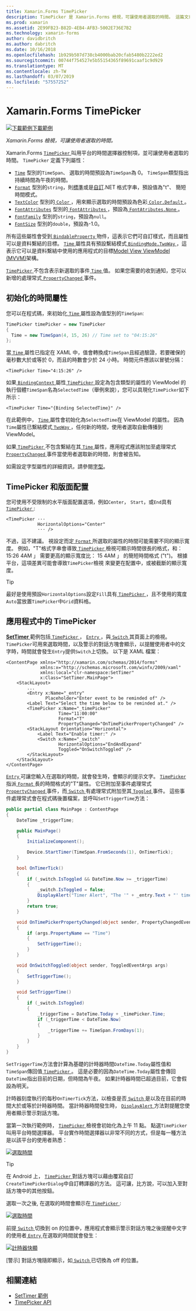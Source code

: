 ```yaml
---
title: Xamarin.Forms TimePicker
description: TimePicker 是 Xamarin.Forms 檢視，可讓使用者選取的時間。 這篇文章說明如何使用 Xamarin.Forms 應用程式中的 TimePicker。
ms.prod: xamarin
ms.assetid: 2E99FB23-B82D-4EB4-AFB3-5002E736E7B2
ms.technology: xamarin-forms
author: davidbritch
ms.author: dabritch
ms.date: 10/16/2018
ms.openlocfilehash: 1b929b507d738cb4000bab20cfab5480b2222ed2
ms.sourcegitcommit: 00744f754527e5b55154365f89691caaf1c9d929
ms.translationtype: MT
ms.contentlocale: zh-TW
ms.lasthandoff: 03/07/2019
ms.locfileid: "57557252"
---
```

# <a name="xamarinforms-timepicker"></a>Xamarin.Forms TimePicker

[![下載範例](~/media/shared/download.png)下載範例](https://developer.xamarin.com/samples/xamarin-forms/UserInterface/TimePicker/)

_Xamarin.Forms 檢視，可讓使用者選取的時間。_

Xamarin.Forms [ `TimePicker` ](xref:Xamarin.Forms.TimePicker)叫用平台的時間選擇器控制項，並可讓使用者選取的時間。 `TimePicker` 定義下列屬性：

- [`Time`](xref:Xamarin.Forms.TimePicker.Time) 型別的`TimeSpan`、 選取的時間預設為`TimeSpan`為 0。 `TimeSpan`類型指出持續時間為午夜的時間。
- [`Format`](xref:Xamarin.Forms.TimePicker.Format) 型別的`string`，則[標準](/dotnet/standard/base-types/standard-date-and-time-format-strings/)或是[自訂](/dotnet/standard/base-types/custom-date-and-time-format-strings/).NET 格式字串，預設值為"t"、 簡短時間模式。
- [`TextColor`](xref:Xamarin.Forms.TimePicker.TextColor) 型別的[ `Color` ](xref:Xamarin.Forms.Color)，用來顯示選取的時間預設為色彩[ `Color.Default` ](xref:Xamarin.Forms.Color.Default)。
- [`FontAttributes`](xref:Xamarin.Forms.TimePicker.FontAttributes) 型別的[ `FontAttributes` ](xref:Xamarin.Forms.FontAttributes)，預設為[ `FontAtributes.None` ](xref:Xamarin.Forms.FontAttributes.None)。
- [`FontFamily`](xref:Xamarin.Forms.TimePicker.FontFamily) 型別的`string`，預設為`null`。
- [`FontSize`](xref:Xamarin.Forms.TimePicker.FontSize) 型別的`double`，預設為-1.0。

所有這些屬性會受到[ `BindableProperty` ](xref:Xamarin.Forms.BindableProperty)物件，這表示它們可自訂樣式，而且屬性可以是資料繫結的目標。 [ `Time` ](xref:Xamarin.Forms.TimePicker.Time)屬性具有預設繫結模式[ `BindingMode.TwoWay` ](xref:Xamarin.Forms.BindingMode.TwoWay)，這表示它可以是資料繫結中使用的應用程式的目標[Model View ViewModel (MVVM)](~/xamarin-forms/enterprise-application-patterns/mvvm.md)架構。

[ `TimePicker` ](xref:Xamarin.Forms.TimePicker)不包含表示新選取的事件[ `Time` ](xref:Xamarin.Forms.TimePicker.Time)值。 如果您需要的收到通知，您可以新增的處理常式[ `PropertyChanged` ](xref:Xamarin.Forms.BindableObject.PropertyChanged)事件。

## <a name="initializing-the-time-property"></a>初始化的時間屬性

您可以在程式碼，來初始化[ `Time` ](xref:Xamarin.Forms.TimePicker.Time)屬性設為值型別的`TimeSpan`:

```csharp
TimePicker timePicker = new TimePicker
{
  Time = new TimeSpan(4, 15, 26) // Time set to "04:15:26"
};
```

當[ `Time` ](xref:Xamarin.Forms.TimePicker.Time)屬性已指定在 XAML 中，值會轉換成`TimeSpan`且經過驗證，若要確保的毫秒數大於或等於 0，而且的時數會少於 24 小時。 時間元件應該以冒號分隔：

```xaml
<TimePicker Time="4:15:26" />
```

如果[ `BindingContext` ](xref:Xamarin.Forms.BindableObject.BindingContext)屬性[ `TimePicker` ](xref:Xamarin.Forms.TimePicker)設定為包含類型的屬性的 ViewModel 的執行個體`TimeSpan`名為`SelectedTime`（舉例來說），您可以具現化`TimePicker`如下所示：

```xaml
<TimePicker Time="{Binding SelectedTime}" />
```

在此範例中， [ `Time` ](xref:Xamarin.Forms.TimePicker.Time)屬性會初始化為`SelectedTime`在 ViewModel 的屬性。 因為`Time`屬性已繫結模式[ `TwoWay` ](xref:Xamarin.Forms.BindingMode.TwoWay)，任何新的時間，使用者選取自動傳播到 ViewModel。

如果[ `TimePicker` ](xref:Xamarin.Forms.TimePicker)不包含繫結在其[ `Time` ](xref:Xamarin.Forms.TimePicker.Time)屬性，應用程式應該附加至處理常式[ `PropertyChanged` ](xref:Xamarin.Forms.BindableObject.PropertyChanged)事件當使用者選取新的時間，則會被告知。

如需設定字型屬性的詳細資訊，請參閱[字型](~/xamarin-forms/user-interface/text/fonts.md)。

## <a name="timepicker-and-layout"></a>TimePicker 和版面配置

您可使用不受限制的水平版面配置選項，例如`Center`， `Start`，或`End`具有[ `TimePicker` ](xref:Xamarin.Forms.TimePicker):

```xaml
<TimePicker ···
            HorizontalOptions="Center"
            ··· />
```

不過，這不建議。 視設定而定[ `Format` ](xref:Xamarin.Forms.TimePicker.Format)所選取的屬性的時間可能需要不同的顯示寬度。 例如，"T"格式字串會導致[ `TimePicker` ](xref:Xamarin.Forms.TimePicker)檢視可顯示時間很長的格式，和： 15:26 4AM 」 需要更高的顯示寬度比： 15 4AM 」 的簡短時間格式 ("t")。 根據平台，這項差異可能會導致`TimePicker`檢視 來變更在配置中，或被截斷的顯示寬度。

> [!TIP]
> 最好是使用預設`HorizontalOptions`設定`Fill`具有[ `TimePicker` ](xref:Xamarin.Forms.TimePicker)，且不使用的寬度`Auto`當放置`TimePicker`中`Grid`資料格。

## <a name="timepicker-in-an-application"></a>應用程式中的 TimePicker

[ **SetTimer** ](https://developer.xamarin.com/samples/xamarin-forms/UserInterface/TimePicker/)範例包括[ `TimePicker` ](xref:Xamarin.Forms.TimePicker)， [ `Entry` ](xref:Xamarin.Forms.Entry)，與[ `Switch` ](xref:Xamarin.Forms.Switch)其頁面上的檢視。 `TimePicker`可用來選取時間，以及警示的對話方塊會顯示，以提醒使用者中的文字時，時間就會發生`Entry`提供`Switch`上切換。 以下是 XAML 檔案：

```xaml
<ContentPage xmlns="http://xamarin.com/schemas/2014/forms"
             xmlns:x="http://schemas.microsoft.com/winfx/2009/xaml"
             xmlns:local="clr-namespace:SetTimer"
             x:Class="SetTimer.MainPage">
    <StackLayout>
        ...
        <Entry x:Name="_entry"
               Placeholder="Enter event to be reminded of" />
        <Label Text="Select the time below to be reminded at." />
        <TimePicker x:Name="_timePicker"
                    Time="11:00:00"
                    Format="T"
                    PropertyChanged="OnTimePickerPropertyChanged" />
        <StackLayout Orientation="Horizontal">
            <Label Text="Enable timer:" />
            <Switch x:Name="_switch"
                    HorizontalOptions="EndAndExpand"
                    Toggled="OnSwitchToggled" />
        </StackLayout>
    </StackLayout>
</ContentPage>
```

[ `Entry` ](xref:Xamarin.Forms.Entry)可讓您輸入在選取的時間，就會發生時，會顯示的提示文字。 [ `TimePicker` ](xref:Xamarin.Forms.TimePicker)指派[ `Format` ](xref:Xamarin.Forms.TimePicker.Format)長的時間格式的"T"屬性。 它已附加至事件處理常式[ `PropertyChanged` ](xref:Xamarin.Forms.BindableObject.PropertyChanged)事件，而[ `Switch` ](xref:Xamarin.Forms.Switch)有處理常式附加至其[ `Toggled` ](xref:Xamarin.Forms.Switch.Toggled)事件。 這些事件處理常式會在程式碼後置檔案，並呼叫`SetTriggerTime`方法：

```csharp
public partial class MainPage : ContentPage
{
    DateTime _triggerTime;

    public MainPage()
    {
        InitializeComponent();

        Device.StartTimer(TimeSpan.FromSeconds(1), OnTimerTick);
    }

    bool OnTimerTick()
    {
        if (_switch.IsToggled && DateTime.Now >= _triggerTime)
        {
            _switch.IsToggled = false;
            DisplayAlert("Timer Alert", "The '" + _entry.Text + "' timer has elapsed", "OK");
        }
        return true;
    }

    void OnTimePickerPropertyChanged(object sender, PropertyChangedEventArgs args)
    {
        if (args.PropertyName == "Time")
        {
            SetTriggerTime();
        }
    }

    void OnSwitchToggled(object sender, ToggledEventArgs args)
    {
        SetTriggerTime();
    }

    void SetTriggerTime()
    {
        if (_switch.IsToggled)
        {
            _triggerTime = DateTime.Today + _timePicker.Time;
            if (_triggerTime < DateTime.Now)
            {
                _triggerTime += TimeSpan.FromDays(1);
            }
        }
    }
}
```

`SetTriggerTime`方法會計算為基礎的計時器時間`DateTime.Today`屬性值和`TimeSpan`傳回值[ `TimePicker` ](xref:Xamarin.Forms.TimePicker)。 這是必要的因為`DateTime.Today`屬性會傳回`DateTime`指出目前的日期，但時間為午夜。 如果計時器時間已超過目前，它會假設為明天。

計時器刻度執行的每秒`OnTimerTick`方法，以檢查是否[ `Switch` ](xref:Xamarin.Forms.Switch)是以及在目前的時間大於或等於計時器時間。 當計時器時間發生時， [ `DisplayAlert` ](xref:Xamarin.Forms.Page.DisplayAlert*)方法對提醒您使用者顯示警示對話方塊。

當第一次執行範例時， [ `TimePicker` ](xref:Xamarin.Forms.TimePicker)檢視會初始化為上午 11 點。 點選`TimePicker`叫用平台時間選擇器。 平台實作時間選擇器以非常不同的方式，但是每一種方法是以該平台的使用者熟悉：

[![選取時間](timepicker-images/timepicker-open.png "選取時間")](timepicker-images/timepicker-open-large.png#lightbox "選取時間")

> [!TIP]
> 在 Android 上， [ `TimePicker` ](xref:Xamarin.Forms.TimePicker)對話方塊可以藉由覆寫自訂`CreateTimePickerDialog`中自訂轉譯器的方法。 這可讓，比方說，可以加入至對話方塊中的其他按鈕。

選取一次之後, 在選取的時間會顯示在[ `TimePicker` ](xref:Xamarin.Forms.TimePicker):

[![選取時間](timepicker-images/timepicker-selected.png "時間")](timepicker-images/timepicker-selected-large.png#lightbox "選取時間")

前提[ `Switch` ](xref:Xamarin.Forms.Switch)切換到 on 的位置中，應用程式會顯示警示對話方塊之後提醒中文字的使用者[ `Entry` ](xref:Xamarin.Forms.Entry)在選取的時間就會發生：

[![計時器快顯](timepicker-images/timer-test.png "計時器快顯")](timepicker-images/timer-test-large.png#lightbox "計時器快顯視窗")

[警示] 對話方塊隨即顯示，如[ `Switch` ](xref:Xamarin.Forms.Switch)已切換為 off 的位置。

## <a name="related-links"></a>相關連結

- [SetTimer 範例](https://developer.xamarin.com/samples/xamarin-forms/UserInterface/TimePicker/)
- [TimePicker API](xref:Xamarin.Forms.TimePicker)
